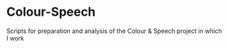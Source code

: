 # Colour-Speech
Scripts for preparation and analysis of the Colour &amp; Speech project in which I work
